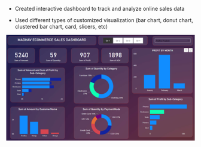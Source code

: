 - Created interactive dashboard to track and analyze online sales data

- Used different types of customized visualization (bar chart, donut chart, clustered bar chart, card, slicers, etc)

 ![image](https://github.com/aman7756068021/E-Commerce-Sales-Dashboard/blob/main/Screenshot%202024-01-17%20150623.png)

